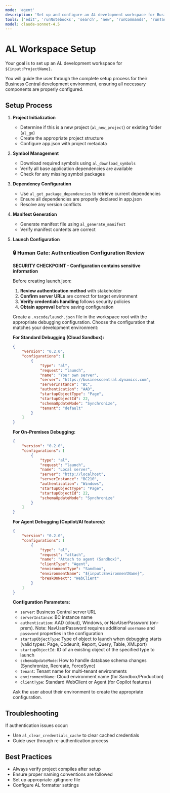 ```yaml
---
mode: 'agent'
description: 'Set up and configure an AL development workspace for Business Central development.'
tools: ['edit', 'runNotebooks', 'search', 'new', 'runCommands', 'runTasks', 'runSubagent', 'usages', 'vscodeAPI', 'problems', 'changes', 'testFailure', 'openSimpleBrowser', 'fetch', 'githubRepo', 'ms-dynamics-smb.al/al_download_symbols', 'ms-dynamics-smb.al/al_clear_credentials_cache', 'ms-dynamics-smb.al/al_go', 'ms-dynamics-smb.al/al_new_project', 'ms-dynamics-smb.al/al_generate_manifest', 'extensions', 'todos', 'runTests']
model: claude-sonnet-4.5
---
```


# AL Workspace Setup

Your goal is to set up an AL development workspace for `${input:ProjectName}`.

You will guide the user through the complete setup process for their Business Central development environment, ensuring all necessary components are properly configured.

## Setup Process

1. **Project Initialization**
   - Determine if this is a new project (`al_new_project`) or existing folder (`al_go`)
   - Create the appropriate project structure
   - Configure app.json with project metadata

2. **Symbol Management**
   - Download required symbols using `al_download_symbols`
   - Verify all base application dependencies are available
   - Check for any missing symbol packages

3. **Dependency Configuration**
   - Use `al_get_package_dependencies` to retrieve current dependencies
   - Ensure all dependencies are properly declared in app.json
   - Resolve any version conflicts

4. **Manifest Generation**
   - Generate manifest file using `al_generate_manifest`
   - Verify manifest contents are correct

5. **Launch Configuration**
   
   ### 🔒 Human Gate: Authentication Configuration Review
   **SECURITY CHECKPOINT - Configuration contains sensitive information**
   
   Before creating launch.json:
   1. **Review authentication method** with stakeholder
   2. **Confirm server URLs** are correct for target environment
   3. **Verify credentials handling** follows security policies
   4. **Obtain approval** before saving configuration
   
   Create a `.vscode/launch.json` file in the workspace root with the appropriate debugging configuration. Choose the configuration that matches your development environment:
   
   **For Standard Debugging (Cloud Sandbox):**
   ```json
   {
       "version": "0.2.0",
       "configurations": [
           {
               "type": "al",
               "request": "launch",
               "name": "Your own server",
               "server": "https://businesscentral.dynamics.com",
               "serverInstance": "BC",
               "authentication": "AAD",
               "startupObjectType": "Page",
               "startupObjectId": 22,
               "schemaUpdateMode": "Synchronize",
               "tenant": "default"
           }
       ]
   }
   ```
   
   **For On-Premises Debugging:**
   ```json
   {
       "version": "0.2.0",
       "configurations": [
           {
               "type": "al",
               "request": "launch",
               "name": "Local server",
               "server": "http://localhost",
               "serverInstance": "BC210",
               "authentication": "Windows",
               "startupObjectType": "Page",
               "startupObjectId": 22,
               "schemaUpdateMode": "Synchronize"
           }
       ]
   }
   ```
   
   **For Agent Debugging (Copilot/AI features):**
   ```json
   {
       "version": "0.2.0",
       "configurations": [
           {
               "type": "al",
               "request": "attach",
               "name": "Attach to agent (Sandbox)",
               "clientType": "Agent",
               "environmentType": "Sandbox",
               "environmentName": "${input:EnvironmentName}",
               "breakOnNext": "WebClient"
           }
       ]
   }
   ```
   
   **Configuration Parameters:**
   - `server`: Business Central server URL
   - `serverInstance`: BC instance name
   - `authentication`: AAD (cloud), Windows, or NavUserPassword (on-prem). Note: NavUserPassword requires additional `username` and `password` properties in the configuration
   - `startupObjectType`: Type of object to launch when debugging starts (valid types: Page, Codeunit, Report, Query, Table, XMLport)
   - `startupObjectId`: ID of an existing object of the specified type to launch
   - `schemaUpdateMode`: How to handle database schema changes (Synchronize, Recreate, ForceSync)
   - `tenant`: Tenant name for multi-tenant environments
   - `environmentName`: Cloud environment name (for Sandbox/Production)
   - `clientType`: Standard WebClient or Agent (for Copilot features)
   
   Ask the user about their environment to create the appropriate configuration.

## Troubleshooting

If authentication issues occur:
- Use `al_clear_credentials_cache` to clear cached credentials
- Guide user through re-authentication process

## Best Practices

- Always verify project compiles after setup
- Ensure proper naming conventions are followed
- Set up appropriate .gitignore file
- Configure AL formatter settings